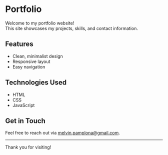 # Portfolio

Welcome to my portfolio website!  
This site showcases my projects, skills, and contact information.

## Features

- Clean, minimalist design
- Responsive layout
- Easy navigation

## Technologies Used

- HTML
- CSS
- JavaScript

## Get in Touch

Feel free to reach out via melvin.pamplona@gmail.com.

---

Thank you for visiting!
